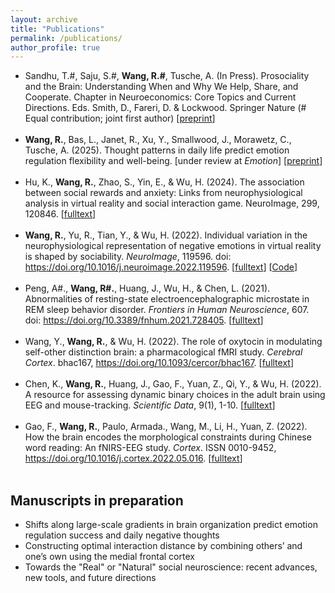 ```yaml
---
layout: archive
title: "Publications"
permalink: /publications/
author_profile: true
---
```


- Sandhu, T.#, Saju, S.#, **Wang, R.#**, Tusche, A. (In Press). Prosociality and the Brain: Understanding When and Why We Help, Share, and Cooperate. Chapter in Neuroeconomics: Core Topics and Current Directions. Eds. Smith, D., Fareri, D. & Lockwood. Springer Nature (# Equal contribution; joint first author) [[preprint](https://doi.org/10.31234/osf.io/5gtcu_v1)]<br><br>
- **Wang, R.**, Bas, L., Janet, R., Xu, Y., Smallwood, J., Morawetz, C., Tusche, A. (2025). Thought patterns in daily life predict emotion regulation flexibility and well-being. [under review at *Emotion*] [[preprint](https://doi.org/10.31234/osf.io/487uq_v1)]<br><br>
- Hu, K., **Wang, R.**, Zhao, S., Yin, E., & Wu, H. (2024). The association between social rewards and anxiety: Links from neurophysiological analysis in virtual reality and social interaction game. NeuroImage, 299, 120846. [[fulltext](/files/Hu_2024_NeuroImage.pdf)]<br><br>
- **Wang, R.**, Yu, R., Tian, Y., & Wu, H. (2022). Individual variation in the neurophysiological representation of negative emotions in virtual reality is shaped by sociability. *NeuroImage*, 119596. doi: https://doi.org/10.1016/j.neuroimage.2022.119596. [[fulltext](/files/vr_emotion_eeg.pdf)] [[Code](https://github.com/rainneuro/Emotion_Neurophysio_IS_RSA)]<br><br>
- Peng, A#., **Wang, R#.**, Huang, J., Wu, H., & Chen, L. (2021). Abnormalities of resting-state electroencephalographic microstate in REM sleep behavior disorder. *Frontiers in Human Neuroscience*, 607. doi: https://doi.org/10.3389/fnhum.2021.728405. [[fulltext](/files/MS_rsEEG_REM.pdf)]<br><br>
- Wang, Y., **Wang, R.**, & Wu, H. (2022). The role of oxytocin in modulating self-other distinction brain: a pharmacological fMRI study. *Cerebral Cortex*. bhac167, https://doi.org/10.1093/cercor/bhac167. [[fulltext](/files/CC_OT_face.pdf)]<br><br>
- Chen, K., **Wang, R.**, Huang, J., Gao, F., Yuan, Z., Qi, Y., & Wu, H. (2022). A resource for assessing dynamic binary choices in the adult brain using EEG and mouse-tracking. *Scientific Data*, 9(1), 1-10. [[fulltext](/files/eeg_dataset.pdf)]<br><br>
- Gao, F., **Wang, R.**, Paulo, Armada., Wang, M., Li, H., Yuan, Z. (2022). How the brain encodes the morphological constraints during Chinese word reading: An fNIRS-EEG study. *Cortex*. ISSN 0010-9452, https://doi.org/10.1016/j.cortex.2022.05.016. [[fulltext](/files/morpho_cortex.pdf)]<br><br>



## Manuscripts in preparation
- Shifts along large-scale gradients in brain organization predict emotion regulation success and daily negative thoughts 
- Constructing optimal interaction distance by combining others’ and one’s own using the medial frontal cortex
- Towards the "Real" or "Natural" social neuroscience: recent advances, new tools, and future directions


